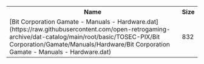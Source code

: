 <table>
<tr><th>Name</th><th>Size</th></tr>
<tr><td>[Bit Corporation Gamate - Manuals - Hardware.dat](https://raw.githubusercontent.com/open-retrogaming-archive/dat-catalog/main/root/basic/TOSEC-PIX/Bit Corporation/Gamate/Manuals/Hardware/Bit Corporation Gamate - Manuals - Hardware.dat)</td><td>832</td></tr>
</table>

